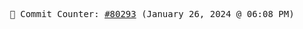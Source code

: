 <p align="center">
    <samp>
        📮 Commit Counter: <a href="https://github.com/Javascript-void0/Javascript-void0/commits/main">#80293</a> (January 26, 2024 @ 06:08 PM)
    </samp>
</p>